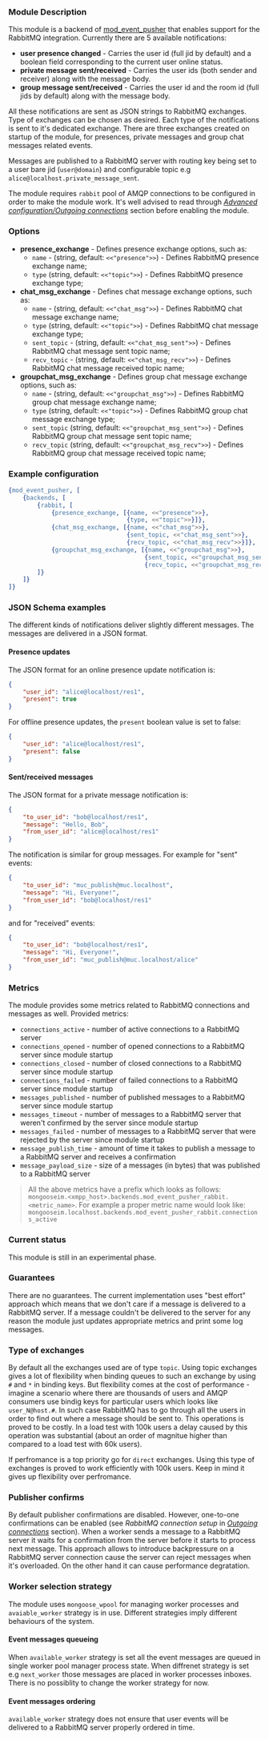 ### Module Description

This module is a backend of [mod_event_pusher] that enables support for the
RabbitMQ integration. Currently there are 5 available notifications:

* **user presence changed** - Carries the user id (full jid by default) and
a boolean field corresponding to the current user online status.
* **private message sent/received** - Carries the user ids (both sender and
receiver) along with the message body.
* **group message sent/received** - Carries the user id and the room id
(full jids by default) along with the message body.

All these notifications are sent as JSON strings to RabbitMQ exchanges. Type
of exchanges can be chosen as desired. Each type of the notifications is sent
to it's dedicated exchange. There are three exchanges created on startup of the
module, for presences, private messages and group chat messages related events.

Messages are published to a RabbitMQ server with routing key being set to a user
bare jid (`user@domain`) and configurable topic e.g `alice@localhost.private_message_sent`.

The module requires `rabbit` pool of AMQP connections to be configured in order
to make the module work. It's well advised to read through
[*Advanced configuration/Outgoing connections*](../advanced-configuration/outgoing-connections.md)
section before enabling the module.

### Options

* **presence_exchange** - Defines presence exchange options, such as:
  * `name` - (string, default: `<<"presence">>`) - Defines RabbitMQ presence exchange name;
  * `type` (string, default: `<<"topic">>`) - Defines RabbitMQ presence exchange type;
* **chat_msg_exchange** - Defines chat message exchange options, such as:
  * `name` - (string, default: `<<"chat_msg">>`) - Defines RabbitMQ chat message exchange name;
  * `type` (string, default: `<<"topic">>`) - Defines RabbitMQ chat message exchange type;
  * `sent_topic` - (string, default: `<<"chat_msg_sent">>`) - Defines RabbitMQ chat message sent topic name;
  * `recv_topic` - (string, default: `<<"chat_msg_recv">>`) - Defines RabbitMQ chat message received topic name;
* **groupchat_msg_exchange** - Defines group chat message exchange options, such as:
  * `name` - (string, default: `<<"groupchat_msg">>`) - Defines RabbitMQ group chat message exchange name;
  * `type` (string, default: `<<"topic">>`) - Defines RabbitMQ group chat message exchange type;
  * `sent_topic` (string, default: `<<"groupchat_msg_sent">>`) - Defines RabbitMQ group chat message sent topic name;
  * `recv_topic` (string, default: `<<"groupchat_msg_recv">>`) - Defines RabbitMQ group chat message received topic name;

### Example configuration

```Erlang
{mod_event_pusher, [
    {backends, [
        {rabbit, [
            {presence_exchange, [{name, <<"presence">>},
                                 {type, <<"topic">>}]},
            {chat_msg_exchange, [{name, <<"chat_msg">>},
                                 {sent_topic, <<"chat_msg_sent">>},
                                 {recv_topic, <<"chat_msg_recv">>}]},
            {groupchat_msg_exchange, [{name, <<"groupchat_msg">>},
                                      {sent_topic, <<"groupchat_msg_sent">>},
                                      {recv_topic, <<"groupchat_msg_recv">>}]}
        ]}
    ]}
]}
```

### JSON Schema examples
The different kinds of notifications deliver slightly different messages.
The messages are delivered in a JSON format.
#### Presence updates

The JSON format for an online presence update notification is:
```JSON
{
    "user_id": "alice@localhost/res1",
    "present": true
}
```

For offline presence updates, the `present` boolean value is set to false:

```JSON
{
    "user_id": "alice@localhost/res1",
    "present": false
}
```
#### Sent/received messages
The JSON format for a private message notification is:
```JSON
{
    "to_user_id": "bob@localhost/res1",
    "message": "Hello, Bob",
    "from_user_id": "alice@localhost/res1"
}
```
The notification is similar for group messages. For example for "sent" events:
```JSON
{
    "to_user_id": "muc_publish@muc.localhost",
    "message": "Hi, Everyone!",
    "from_user_id": "bob@localhost/res1"
}
```
and for "received" events:

```JSON
{
    "to_user_id": "bob@localhost/res1",
    "message": "Hi, Everyone!",
    "from_user_id": "muc_publish@muc.localhost/alice"
}
```

### Metrics

The module provides some metrics related to RabbitMQ connections and messages
as well. Provided metrics:

  * `connections_active` - number of active connections to a RabbitMQ
  server
  * `connections_opened` - number of opened connections to a RabbitMQ
  server since module startup
  * `connections_closed` - number of closed connections to a RabbitMQ
  server since module startup
  * `connections_failed` - number of failed connections to a RabbitMQ
  server since module startup
  * `messages_published` - number of published messages to a RabbitMQ server
  since module startup
  * `messages_timeout` - number of messages to a RabbitMQ server that weren't
  confirmed by the server since module startup
  * `messages_failed` - number of messages to a RabbitMQ server that were
  rejected by the server since module startup
  * `message_publish_time` - amount of time it takes to publish a message to
  a RabbitMQ server and receives a confirmation
  * `message_payload_size` - size of a messages (in bytes) that was published to
  a RabbitMQ server

> All the above metrics have a prefix which looks as follows:  
> `mongooseim.<xmpp_host>.backends.mod_event_pusher_rabbit.<metric_name>`.
> For example a proper metric name would look like:
> `mongooseim.localhost.backends.mod_event_pusher_rabbit.connections_active`

### Current status

This module is still in an experimental phase.

### Guarantees

There are no guarantees. The current implementation uses "best effort" approach
which means that we don't care if a message is delivered to a RabbitMQ server.
If a message couldn't be delivered to the server for any reason the module
just updates appropriate metrics and print some log messages.

### Type of exchanges

By default all the exchanges used are of type `topic`. Using topic exchanges
gives a lot of flexibility when binding queues to such an exchange by using
`#` and `*` in binding keys. But flexibility comes at the cost of performance -
imagine a scenario where there are thousands of users and AMQP consumers use
bindig keys for particular users which looks like `user_N@host.#`. In such
case RabbitMQ has to go through all the users in order to find out where
a message should be sent to. This operations is proved to be costly. In a load
test with 100k users a delay caused by this operation was substantial (about an
order of magnitue higher than compared to a load test with 60k users).

If perfromance is a top priority go for `direct` exchanges. Using this type of
exchanges is proved to work efficiently with 100k users. Keep in mind it gives
up flexibility over perfromance.

### Publisher confirms

By default publisher confirmations are disabled. However, one-to-one
confirmations can be enabled (see *RabbitMQ connection setup* in
[*Outgoing connections*](../advanced-configuration/outgoing-connections.md)
section). When a worker sends a message to a RabbitMQ server it waits for a
confirmation from the server before it starts to process next message. This
approach allows to introduce backpressure on a RabbitMQ server connection cause
the server can reject messages when it's overloaded. On the other hand it can
cause performance degratation.

### Worker selection strategy

The module uses `mongoose_wpool` for managing worker processes  and `avaiable_worker`
strategy is in use. Different strategies imply different behaviours of the system.

#### Event messages queueing

When `available_worker` strategy is set all the event messages are queued in
single worker pool manager process state. When diffrenet strategy is set e.g
`next_worker` those messages are placed in worker processes inboxes. There is no
possiblity to change the worker strategy for now.

#### Event messages ordering

`available_worker` strategy does not ensure that user events will be delivered to
a RabbitMQ server properly ordered in time.

[mod_event_pusher]: ./mod_event_pusher.md
